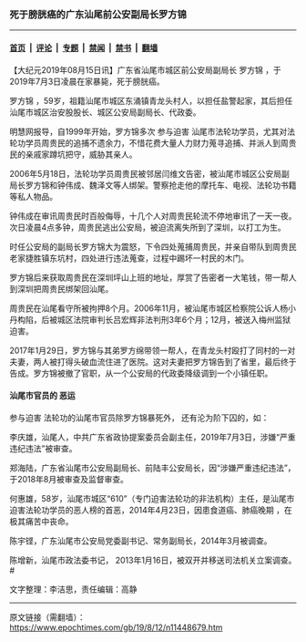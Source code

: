 ### 死于膀胱癌的广东汕尾前公安副局长罗方锦

---

#### [首页](../../../..?n11448679) &nbsp;|&nbsp; [评论](../../../../../epoch-comment?n11448679) &nbsp;|&nbsp; [专题](../../../../../epoch-special?n11448679) &nbsp;|&nbsp; [禁闻](../../../../../epoch-news?n11448679) &nbsp;|&nbsp; [禁书](../../../../../books?n11448679) &nbsp;|&nbsp; [翻墙](https://github.com/gfw-breaker/nogfw/blob/master/README.md?n11448679)


<div class="post_content" id="artbody" itemprop="articleBody">
 <!-- article content begin -->
 <p>
  【大纪元2019年08月15日讯】广东省汕尾市城区前公安局副局长
  <ok href="https://www.epochtimes.com/gb/tag/%E7%BD%97%E6%96%B9%E9%94%A6.html">
   罗方锦
  </ok>
  ，于2019年7月3日凌晨在家暴毙，死于膀胱癌。
 </p>
 <p>
  <ok href="https://www.epochtimes.com/gb/tag/%E7%BD%97%E6%96%B9%E9%94%A6.html">
   罗方锦
  </ok>
  ，59岁，祖籍汕尾市城区东涌镇青龙头村人，以担任盐警起家，其后担任汕尾市城区治安股股长、城区公安局副局长、代政委。
 </p>
 <p>
  明慧网报导，自1999年开始，罗方锦多次
  <ok href="https://www.epochtimes.com/gb/tag/%E5%8F%82%E4%B8%8E%E8%BF%AB%E5%AE%B3.html">
   参与迫害
  </ok>
  汕尾市法轮功学员，尤其对法轮功学员周贵民的追捕不遗余力，不惜花费大量人力财力蒐寻追捕、并派人到周贵民的亲戚家蹲坑把守，威胁其亲人。
 </p>
 <p>
  2006年5月18日，法轮功学员周贵民被邻居闫维文告密，被汕尾市城区公安局副局长罗方锦和钟伟成、魏泽文等人绑架。警察抢走他的摩托车、电视、法轮功书籍等私人物品。
 </p>
 <p>
  钟伟成在审讯周贵民时百般侮辱，十几个人对周贵民轮流不停地审讯了一天一夜。次日凌晨4点多钟，周贵民逃出公安局，被迫流离失所到了深圳，以打工为生。
 </p>
 <p>
  时任公安局的副局长罗方锦大为震怒，下令四处蒐捕周贵民，并亲自带队到周贵民老家捷胜镇东坑村，四处进行违法蒐查，过程中踢坏一村民的木门。
 </p>
 <p>
  罗方锦后来获取周贵民在深圳坪山上班的地址，厚赏了告密者一大笔钱，带一帮人到深圳把周贵民绑架回汕尾。
 </p>
 <p>
  周贵民在汕尾看守所被拘押8个月。2006年11月，被汕尾市城区检察院公诉人杨小丹构陷，后被城区法院审判长吕宏辉非法判刑3年6个月；12月，被送入梅州监狱迫害。
 </p>
 <p>
  2017年1月29日，罗方锦与其弟罗方绵带领一帮人，在青龙头村殴打了同村的一对夫妻，两人被打得头破血流住进了医院。这对夫妻把罗方锦告到了省里，最后终于告成。罗方锦被撤了官职，从一个公安局的代政委降级调到一个小镇任职。
 </p>
 <h4>
  汕尾市官员的
  <ok href="https://www.epochtimes.com/gb/tag/%E6%81%B6%E8%BF%90.html">
   恶运
  </ok>
 </h4>
 <p>
  <ok href="https://www.epochtimes.com/gb/tag/%E5%8F%82%E4%B8%8E%E8%BF%AB%E5%AE%B3.html">
   参与迫害
  </ok>
  法轮功的汕尾市官员除罗方锦暴死外， 还有沦为阶下囚的，如：
 </p>
 <p>
  李庆雄，汕尾人，中共广东省政协提案委员会副主任，2019年7月3日，涉嫌“严重违纪违法”被审查。
 </p>
 <p>
  郑海陆，广东省汕尾市公安局副局长、前陆丰公安局长，因“涉嫌严重违纪违法”，于2018年8月被审查及监督审查。
 </p>
 <p>
  何惠雄，58岁，汕尾市城区“610”（专门迫害法轮功的非法机构）主任，是汕尾市迫害法轮功学员的恶人榜的首恶，2014年4月23日，因患食道癌、肺癌晚期 ，在极其痛苦中丧命。
 </p>
 <p>
  陈宇铿，广东汕尾市公安局党委副书记、常务副局长，2014年3月被调查。
 </p>
 <p>
  陈增新，汕尾市政法委书记， 2013年1月16日，被双开并移送司法机关立案调查。 #
 </p>
 <p>
  文字整理：李洁思，责任编辑：高静
 </p>
 <!-- article content end -->
 <div id="below_article_ad">
 </div>
</div>


---

原文链接（需翻墙）：https://www.epochtimes.com/gb/19/8/12/n11448679.htm